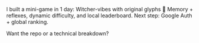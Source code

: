 I built a mini-game in 1 day: Witcher-vibes with original glyphs 🔮
Memory + reflexes, dynamic difficulty, and local leaderboard.
Next step: Google Auth + global ranking.

Want the repo or a technical breakdown?